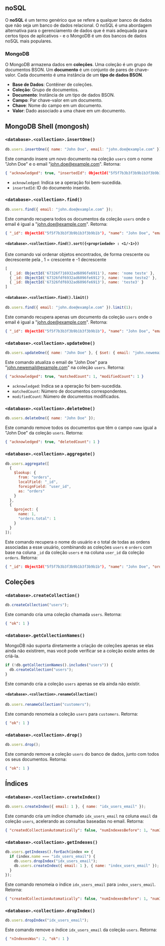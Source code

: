 ## noSQL

O **noSQL** é um termo genérico que se refere a qualquer banco de dados que não seja um banco de dados relacional. O noSQL é uma abordagem alternativa para o gerenciamento de dados que é mais adequada para certos tipos de aplicativos - e o MongoDB é um dos bancos de dados noSQL mais populares.

### MongoDB

O MongoDB armazena dados em **coleções**. Uma coleção é um grupo de documentos BSON. Um **documento** é um conjunto de pares de chave-valor. Cada documento é uma instância de um **tipo de dados BSON**.

- **Base de Dados**: Contêiner de coleções.
- **Coleção**: Grupo de documentos.
- **Documento**: Instância de um tipo de dados BSON.
- **Campo**: Par chave-valor em um documento.
- **Chave**: Nome do campo em um documento.
- **Valor**: Dado associado a uma chave em um documento.


## MongoDB Shell (mongosh)

### `<database>.<collection>.insertOne()`
```javascript
db.users.insertOne({ name: "John Doe", email: "john.doe@example.com" });
```

Este comando insere um novo documento na coleção `users` com o nome "John Doe" e o email "john.doe@example.com". Retorna:

```json
{ "acknowledged": true, "insertedId": ObjectId("5f5f7b3b3f3b9b1b3f3b9b1b") }
```

- `acknowledged`: Indica se a operação foi bem-sucedida.
- `insertedId`: ID do documento inserido.

### `<database>.<collection>.find()`
```javascript
db.users.find({ email: "john.doe@example.com" });
```

Este comando recupera todos os documentos da coleção `users` onde o email é igual a "john.doe@example.com". Retorna:

```json
{ "_id": ObjectId("5f5f7b3b3f3b9b1b3f3b9b1b"), "name": "John Doe", "email": "john.doe@example.com" }
```
#### `<database>.<collection>.find().sort({<propriedade> : <1/-1>})`

Este comando vai ordenar objetos encontrados, de forma crescente ou decrescente pela <propriedade>, 1 = crescente e -1 decrescente 

```javascript
[
  { _id: ObjectId('67326f716932ad6096fe6911'), name: 'nome teste' },
  { _id: ObjectId('67326fdf6932ad6096fe6912'), name: 'nome teste2' },
  { _id: ObjectId('67326fdf6932ad6096fe6913'), name: 'teste3' }
]
```

#### `<database>.<collection>.find().limit()` 
```javascript
db.users.find({ email: "john.doe@example.com" }).limit(1);
```

Este comando recupera apenas um documento da coleção `users` onde o email é igual a "john.doe@example.com". Retorna:

```json
{ "_id": ObjectId("5f5f7b3b3f3b9b1b3f3b9b1b"), "name": "John Doe", "email": "john.doe@example.com" }
```

### `<database>.<collection>.updateOne()`
```javascript
db.users.updateOne({ name: "John Doe" }, { $set: { email: "john.newemail@example.com" } });
```

Este comando atualiza o email de "John Doe" para "john.newemail@example.com" na coleção `users`. Retorna:

```json
{ "acknowledged": true, "matchedCount": 1, "modifiedCount": 1 }
```

- `acknowledged`: Indica se a operação foi bem-sucedida.
- `matchedCount`: Número de documentos correspondentes.
- `modifiedCount`: Número de documentos modificados.

### `<database>.<collection>.deleteOne()`
```javascript
db.users.deleteOne({ name: "John Doe" });
```

Este comando remove todos os documentos que têm o campo `name` igual a "John Doe" da coleção `users`. Retorna:

```json
{ "acknowledged": true, "deletedCount": 1 }
```

### `<database>.<collection>.aggregate()`
```javascript
db.users.aggregate([
  {
    $lookup: {
      from: "orders",
      localField: "_id",
      foreignField: "user_id",
      as: "orders"
    }
  },
  {
    $project: {
      name: 1,
      "orders.total": 1
    }
  }
]);
```

Este comando recupera o nome do usuário e o total de todas as ordens associadas a esse usuário, combinando as coleções `users` e `orders` com base na coluna `_id` da coleção `users` e na coluna `user_id` da coleção `orders`. Retorna:

```json
{ "_id": ObjectId("5f5f7b3b3f3b9b1b3f3b9b1b"), "name": "John Doe", "orders": [ { "total": 100 }, { "total": 200 } ] }
```

## Coleções

### `<database>.createCollection()`
```javascript
db.createCollection("users");
```

Este comando cria uma coleção chamada `users`. Retorna:

```json
{ "ok": 1 }
```

### `<database>.getCollectionNames()`
MongoDB não suporta diretamente a criação de coleções apenas se elas ainda não existirem, mas você pode verificar se a coleção existe antes de criá-la.

```javascript
if (!db.getCollectionNames().includes("users")) {
  db.createCollection("users");
}
```

Este comando cria a coleção `users` apenas se ela ainda não existir.

#### `<database>.<collection>.renameCollection()`
```javascript
db.users.renameCollection("customers");
```

Este comando renomeia a coleção `users` para `customers`. Retorna:

```json
{ "ok": 1 }
```

### `<database>.<collection>.drop()`
```javascript
db.users.drop();
```

Este comando remove a coleção `users` do banco de dados, junto com todos os seus documentos. Retorna:

```json
{ "ok": 1 }
```

## Índices

### `<database>.<collection>.createIndex()`
```javascript
db.users.createIndex({ email: 1 }, { name: "idx_users_email" });
```

Este comando cria um índice chamado `idx_users_email` na coluna `email` da coleção `users`, acelerando as consultas baseadas no email. Retorna:

```json
{ "createdCollectionAutomatically": false, "numIndexesBefore": 1, "numIndexesAfter": 2, "ok": 1 }
```

### `<database>.<collection>.getIndexes()`
```javascript
db.users.getIndexes().forEach(index => {
  if (index.name === "idx_users_email") {
    db.users.dropIndex("idx_users_email");
    db.users.createIndex({ email: 1 }, { name: "index_users_email" });
  }
});
```

Este comando renomeia o índice `idx_users_email` para `index_users_email`. Retorna:

```json
{ "createdCollectionAutomatically": false, "numIndexesBefore": 1, "numIndexesAfter": 1, "ok": 1 }
```

### `<database>.<collection>.dropIndex()`
```javascript
db.users.dropIndex("idx_users_email");
```

Este comando remove o índice `idx_users_email` da coleção `users`. Retorna:

```json
{ "nIndexesWas": 2, "ok": 1 }
```
